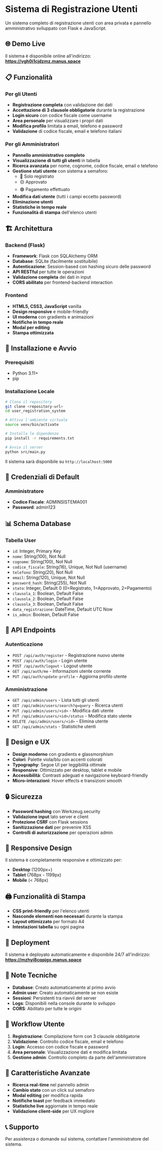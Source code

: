 # Sistema di Registrazione Utenti

Un sistema completo di registrazione utenti con area privata e pannello amministrativo sviluppato con Flask e JavaScript.

## 🌐 Demo Live

Il sistema è disponibile online all'indirizzo: **https://vgh0i1cjdzmz.manus.space**

## 📋 Funzionalità

### Per gli Utenti
- **Registrazione completa** con validazione dei dati
- **Accettazione di 3 clausole obbligatorie** durante la registrazione
- **Login sicuro** con codice fiscale come username
- **Area personale** per visualizzare i propri dati
- **Modifica profilo** limitata a email, telefono e password
- **Validazione** di codice fiscale, email e telefono italiani

### Per gli Amministratori
- **Pannello amministrativo completo**
- **Visualizzazione di tutti gli utenti** in tabella
- **Ricerca avanzata** per nome, cognome, codice fiscale, email o telefono
- **Gestione stati utente** con sistema a semaforo:
  - 🔴 Solo registrato
  - 🟡 Approvato
  - 🟢 Pagamento effettuato
- **Modifica dati utente** (tutti i campi eccetto password)
- **Eliminazione utenti**
- **Statistiche in tempo reale**
- **Funzionalità di stampa** dell'elenco utenti

## 🏗️ Architettura

### Backend (Flask)
- **Framework**: Flask con SQLAlchemy ORM
- **Database**: SQLite (facilmente sostituibile)
- **Autenticazione**: Session-based con hashing sicuro delle password
- **API RESTful** per tutte le operazioni
- **Validazione completa** dei dati in input
- **CORS abilitato** per frontend-backend interaction

### Frontend
- **HTML5, CSS3, JavaScript** vanilla
- **Design responsive** e mobile-friendly
- **UI moderna** con gradients e animazioni
- **Notifiche in tempo reale**
- **Modal per editing**
- **Stampa ottimizzata**

## 🚀 Installazione e Avvio

### Prerequisiti
- Python 3.11+
- pip

### Installazione Locale
```bash
# Clona il repository
git clone <repository-url>
cd user_registration_system

# Attiva l'ambiente virtuale
source venv/bin/activate

# Installa le dipendenze
pip install -r requirements.txt

# Avvia il server
python src/main.py
```

Il sistema sarà disponibile su `http://localhost:5000`

## 👤 Credenziali di Default

### Amministratore
- **Codice Fiscale**: ADMINSISTEMA001
- **Password**: admin123

## 📊 Schema Database

### Tabella User
- `id`: Integer, Primary Key
- `nome`: String(100), Not Null
- `cognome`: String(100), Not Null
- `codice_fiscale`: String(16), Unique, Not Null (username)
- `telefono`: String(20), Not Null
- `email`: String(120), Unique, Not Null
- `password_hash`: String(255), Not Null
- `stato`: Integer, Default 0 (0=Registrato, 1=Approvato, 2=Pagamento)
- `clausola_1`: Boolean, Default False
- `clausola_2`: Boolean, Default False
- `clausola_3`: Boolean, Default False
- `data_registrazione`: DateTime, Default UTC Now
- `is_admin`: Boolean, Default False

## 🔧 API Endpoints

### Autenticazione
- `POST /api/auth/register` - Registrazione nuovo utente
- `POST /api/auth/login` - Login utente
- `POST /api/auth/logout` - Logout utente
- `GET /api/auth/me` - Informazioni utente corrente
- `PUT /api/auth/update-profile` - Aggiorna profilo utente

### Amministrazione
- `GET /api/admin/users` - Lista tutti gli utenti
- `GET /api/admin/users/search?q=query` - Ricerca utenti
- `PUT /api/admin/users/<id>` - Modifica dati utente
- `PUT /api/admin/users/<id>/status` - Modifica stato utente
- `DELETE /api/admin/users/<id>` - Elimina utente
- `GET /api/admin/stats` - Statistiche utenti

## 🎨 Design e UX

- **Design moderno** con gradients e glassmorphism
- **Colori**: Palette viola/blu con accenti colorati
- **Typography**: Segoe UI per leggibilità ottimale
- **Responsive**: Ottimizzato per desktop, tablet e mobile
- **Accessibilità**: Contrasti adeguati e navigazione keyboard-friendly
- **Micro-interazioni**: Hover effects e transizioni smooth

## 🔒 Sicurezza

- **Password hashing** con Werkzeug.security
- **Validazione input** lato server e client
- **Protezione CSRF** con Flask sessions
- **Sanitizzazione dati** per prevenire XSS
- **Controlli di autorizzazione** per operazioni admin

## 📱 Responsive Design

Il sistema è completamente responsive e ottimizzato per:
- **Desktop** (1200px+)
- **Tablet** (768px - 1199px)
- **Mobile** (< 768px)

## 🖨️ Funzionalità di Stampa

- **CSS print-friendly** per l'elenco utenti
- **Nasconde elementi non necessari** durante la stampa
- **Layout ottimizzato** per formato A4
- **Intestazioni tabella** su ogni pagina

## 🚀 Deployment

Il sistema è deployato automaticamente e disponibile 24/7 all'indirizzo:
**https://mzhyi8cqpjgx.manus.space**

## 📝 Note Tecniche

- **Database**: Creato automaticamente al primo avvio
- **Admin user**: Creato automaticamente se non esiste
- **Sessioni**: Persistenti tra riavvii del server
- **Logs**: Disponibili nella console durante lo sviluppo
- **CORS**: Abilitato per tutte le origini

## 🔄 Workflow Utente

1. **Registrazione**: Compilazione form con 3 clausole obbligatorie
2. **Validazione**: Controllo codice fiscale, email e telefono
3. **Login**: Accesso con codice fiscale e password
4. **Area personale**: Visualizzazione dati e modifica limitata
5. **Gestione admin**: Controllo completo da parte dell'amministratore

## 🎯 Caratteristiche Avanzate

- **Ricerca real-time** nel pannello admin
- **Cambio stato** con un click sul semaforo
- **Modal editing** per modifica rapida
- **Notifiche toast** per feedback immediato
- **Statistiche live** aggiornate in tempo reale
- **Validazione client-side** per UX migliore

## 📞 Supporto

Per assistenza o domande sul sistema, contattare l'amministratore del sistema.

